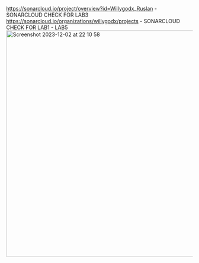 https://sonarcloud.io/project/overview?id=Willygodx_Ruslan - SONARCLOUD CHECK FOR LAB3
https://sonarcloud.io/organizations/willygodx/projects - SONARCLOUD CHECK FOR LAB1 - LAB5
<img width="611" alt="Screenshot 2023-12-02 at 22 10 58" src="https://github.com/Willygodx/2sem-Lab3BMP-C/assets/113140881/baa350ec-1214-4e1f-8565-b7f76245505d">
